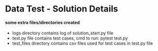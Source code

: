 # Data Test - Solution Details

#### some extra files/directories created

* logs directory contains log of solution_start.py file
* test.py file contains test cases, cmd to run: pytest test.py
* test_files directory contains csv files used for test cases in test.py file
 




